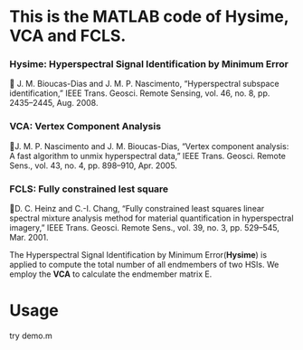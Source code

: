 # This is the MATLAB code of Hysime, VCA and FCLS.

### Hysime: Hyperspectral Signal Identification by Minimum Error
🌷 J. M. Bioucas-Dias and J. M. P. Nascimento, “Hyperspectral subspace identification,” IEEE Trans. Geosci. Remote Sensing, vol. 46, no. 8, pp. 2435–2445, Aug. 2008.

### VCA: Vertex Component Analysis
🌻J. M. P. Nascimento and J. M. Bioucas-Dias, “Vertex component analysis: A fast algorithm to unmix hyperspectral data,” IEEE Trans. Geosci. Remote Sens., vol. 43, no. 4, pp. 898–910, Apr. 2005.

### FCLS: Fully constrained lest square
🌴D. C. Heinz and C.-I. Chang, “Fully constrained least squares linear spectral mixture analysis method for material quantification in hyperspectral imagery,” IEEE Trans. Geosci. Remote Sens., vol. 39, no. 3, pp. 529–545, Mar. 2001.

The Hyperspectral Signal Identification by Minimum Error(**Hysime**) is applied to compute the total number of all endmembers of two HSIs. 
We employ the **VCA** to calculate the endmember matrix E.

# Usage
try demo.m
